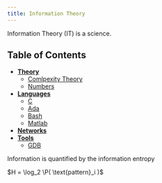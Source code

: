 ```yaml
---
title: Information Theory
---
```


Information Theory (IT) is a science.

## Table of Contents
* [**Theory**](theory.html)
	* [Comlpexity Theory](complexity-theory.html)
	* [Numbers](numbers.html)
* [**Languages**](language.html)
	* [C](c.html)
	* [Ada](ada.html)
	* [Bash](bash.html)
	* [Matlab](matlab.html)
* [**Networks**](network.html)
* [**Tools**](tool.html)
	* [GDB](gdb.html)





Information is quantified by the information entropy

$H = \log_2 \P( \text{pattern}_i )$
